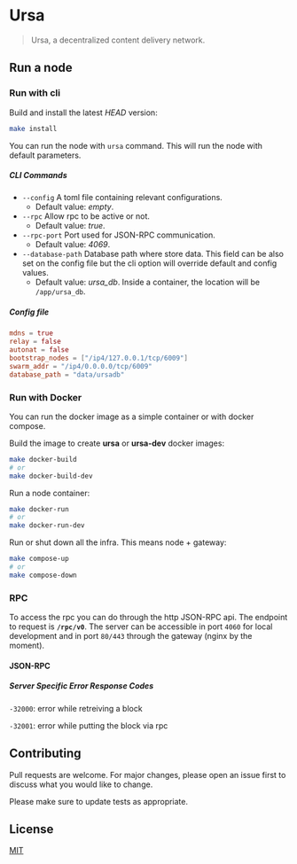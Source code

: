 # Ursa

> Ursa, a decentralized content delivery network.

## Run a node

### Run with cli

Build and install the latest *HEAD* version:
```sh
make install
```

You can run the node with `ursa` command. This will run the node with default parameters.

##### CLI Commands
- `--config` A toml file containing relevant configurations.
	- Default value: *empty*. 
- `--rpc` Allow rpc to be active or not.
 	- Default value: *true*.
- `--rpc-port` Port used for JSON-RPC communication.
	- Default value: *4069*.
- `--database-path` Database path where store data. This field can be also set on the config file but the cli option will override default and config values.
	- Default value: *ursa_db*. Inside a container, the location will be `/app/ursa_db`.

##### Config file

```toml
mdns = true
relay = false
autonat = false
bootstrap_nodes = ["/ip4/127.0.0.1/tcp/6009"]
swarm_addr = "/ip4/0.0.0.0/tcp/6009"
database_path = "data/ursadb"
```

### Run with Docker

You can run the docker image as a simple container or with docker compose. 

Build the image to create **ursa** or **ursa-dev** docker images: 
```sh
make docker-build
# or
make docker-build-dev
```

Run a node container:
```sh
make docker-run
# or
make docker-run-dev
```

Run or shut down all the infra. This means node + gateway:
```sh
make compose-up
# or
make compose-down
```

### RPC

To access the rpc you can do through the http JSON-RPC api. The endpoint to request is **`/rpc/v0`**. The server can be accessible in port `4060` for local development and in port `80/443` through the gateway (nginx by the moment).

#### JSON-RPC

##### Server Specific Error Response Codes
`-32000`: error while retreiving a block

`-32001`: error while putting the block via rpc

## Contributing
Pull requests are welcome. For major changes, please open an issue first to discuss what you would like to change.

Please make sure to update tests as appropriate.

## License
[MIT](https://choosealicense.com/licenses/mit/)
